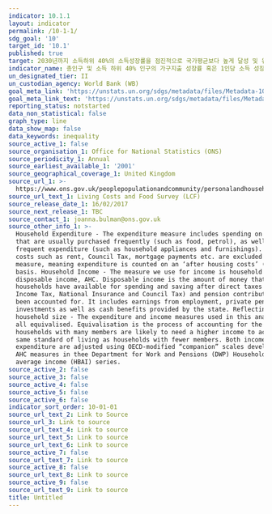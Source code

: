 ```yaml
---
indicator: 10.1.1
layout: indicator
permalink: /10-1-1/
sdg_goal: '10'
target_id: '10.1'
published: true
target: 2030년까지 소득하위 40%의 소득성장률을 점진적으로 국가평균보다 높게 달성 및 유지
indicator_name: 총인구 및 소득 하위 40% 인구의 가구지출 성장률 혹은 1인당 소득 성장률
un_designated_tier: II
un_custodian_agency: World Bank (WB)
goal_meta_link: 'https://unstats.un.org/sdgs/metadata/files/Metadata-10-01-01.pdf'
goal_meta_link_text: 'https://unstats.un.org/sdgs/metadata/files/Metadata-10-01-01.pdf'
reporting_status: notstarted
data_non_statistical: false
graph_type: line
data_show_map: false
data_keywords: inequality
source_active_1: false
source_organisation_1: Office for National Statistics (ONS)
source_periodicity_1: Annual
source_earliest_available_1: '2001'
source_geographical_coverage_1: United Kingdom
source_url_1: >-
  https://www.ons.gov.uk/peoplepopulationandcommunity/personalandhouseholdfinances/incomeandwealth/methodologies/livingcostsandfoodsurvey
source_url_text_1: Living Costs and Food Survey (LCF)
source_release_date_1: 16/02/2017
source_next_release_1: TBC
source_contact_1: joanna.bulman@ons.gov.uk
source_other_info_1: >-
  Household Expenditure - The expenditure measure includes spending on items
  that are usually purchased frequently (such as food, petrol), as well as less
  frequent expenditure (such as household appliances and furnishings). Housing
  costs such as rent, Council Tax, mortgage payments etc. are excluded from the
  measure, meaning expenditure is counted on an ‘after housing costs’ (AHC) 
  basis. Household Income - The measure we use for income is household
  disposable income, AHC. Disposable income is the amount of money that
  households have available for spending and saving after direct taxes (such as
  Income Tax, National Insurance and Council Tax) and pension contributions have
  been accounted for. It includes earnings from employment, private pensions and
  investments as well as cash benefits provided by the state. Reflecting
  household size - The expenditure and income measures used in this analysis are
  all equivalised. Equivalisation is the process of accounting for the fact that
  households with many members are likely to need a higher income to achieve the
  same standard of living as households with fewer members. Both income and
  expenditure are adjusted using OECD-modified “companion” scales developed for
  AHC measures in thee Department for Work and Pensions (DWP) Households below
  average income (HBAI) series.
source_active_2: false
source_active_3: false
source_active_4: false
source_active_5: false
source_active_6: false
indicator_sort_order: 10-01-01
source_url_text_2: Link to Source
source_url_3: Link to source
source_url_text_4: Link to source
source_url_text_5: Link to source
source_url_text_6: Link to source
source_active_7: false
source_url_text_7: Link to source
source_active_8: false
source_url_text_8: Link to source
source_active_9: false
source_url_text_9: Link to source
title: Untitled
---
```

